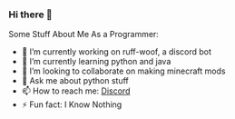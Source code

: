 ### Hi there 👋

Some Stuff About Me As a Programmer:

- 🔭 I’m currently working on ruff-woof, a discord bot
- 🌱 I’m currently learning python and java
- 👯 I’m looking to collaborate on making minecraft mods
- 💬 Ask me about python stuff
- 📫 How to reach me: [Discord](https://discord.gg/xqAvA3g5qJ)
- ⚡ Fun fact: I Know Nothing
